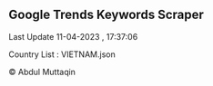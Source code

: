 

## Google Trends Keywords Scraper 
 
Last Update 11-04-2023 , 17:37:06

Country List :
VIETNAM.json



© Abdul Muttaqin 
